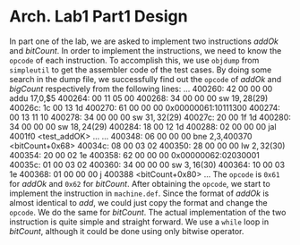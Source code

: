 # Arch. Lab1 Part1 Design
In part one of the lab, we are asked to implement two instructions *addOk* and *bitCount*.
In order to implement the instructions, we need to know the `opcode` of each instruction. To accomplish this, we use `objdump` from `simpleutil` to get the assembler code of the test cases. By doing some search in the dump file, we successfully find out the `opcode` of *addOk* and *bigCount* respectively from the following lines:
	...
	400260:	42 00 00 00 	addu $17,$0,$5
	400264:	00 11 05 00 
	400268:	34 00 00 00 	sw $19,28($29)
	40026c:	1c 00 13 1d 
	400270:	61 00 00 00 	0x00000061:10111300
	400274:	00 13 11 10 
	400278:	34 00 00 00 	sw $31,32($29)
	40027c:	20 00 1f 1d 
	400280:	34 00 00 00 	sw $18,24($29)
	400284:	18 00 12 1d 
	400288:	02 00 00 00 	jal 4001f0 <test_addOK>
	...
	...
	400348:	06 00 00 00 	bne $2,$3,400370 <bitCount+0x68>
	40034c:	08 00 03 02 
	400350:	28 00 00 00 	lw $2,32($30)
	400354:	20 00 02 1e 
	400358:	62 00 00 00 	0x00000062:02030001
	40035c:	01 00 03 02 
	400360:	34 00 00 00 	sw $3,16($30)
	400364:	10 00 03 1e 
	400368:	01 00 00 00 	j 400388 <bitCount+0x80>
	...
The `opcode` is `0x61` for *addOk* and `0x62` for *bitCount*.
After obtaining the `opcode`, we start to implement the instruction in `machine.def`. Since the format of *addOk* is almost identical to *add*, we could just copy the format and change the `opcode`. We do the same for *bitCount*.
The actual implementation of the two instruction is quite simple and straight forward. We use a `while` loop in *bitCount*, although it could be done using only bitwise operator.
